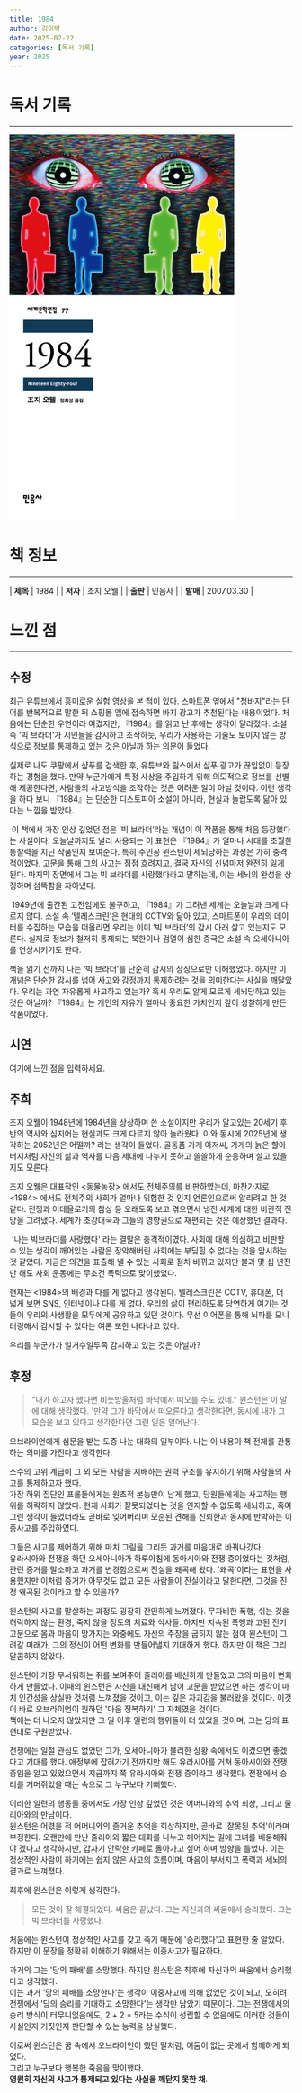 ```yaml
---
title: 1984
author: 김이박
date: 2025-02-22
categories: [독서 기록]
year: 2025
---
```


# **독서 기록**
---
![책 이미지](../assets/img/cover/book-006.jpg)

# **책 정보**
---

| **제목** | 1984  |
| **저자** | 조지 오웰    |
| **출판** | 민음사   |
| **발매** | 2007.03.30   |

# **느낀 점**
---
## **수정**
최근 유튜브에서 흥미로운 실험 영상을 본 적이 있다. 스마트폰 옆에서 "청바지"라는 단어를 반복적으로 말한 뒤 쇼핑몰 앱에 접속하면 바지 광고가 추천된다는 내용이었다. 처음에는 단순한 우연이라 여겼지만, 『1984』를 읽고 난 후에는 생각이 달라졌다. 소설 속 ‘빅 브라더’가 시민들을 감시하고 조작하듯, 우리가 사용하는 기술도 보이지 않는 방식으로 정보를 통제하고 있는 것은 아닐까 하는 의문이 들었다.


실제로 나도 쿠팡에서 샴푸를 검색한 후, 유튜브와 릴스에서 샴푸 광고가 끊임없이 등장하는 경험을 했다. 만약 누군가에게 특정 사상을 주입하기 위해 의도적으로 정보를 선별해 제공한다면, 사람들의 사고방식을 조작하는 것은 어려운 일이 아닐 것이다. 이런 생각을 하다 보니 『1984』는 단순한 디스토피아 소설이 아니라, 현실과 놀랍도록 닮아 있다는 느낌을 받았다.

​
이 책에서 가장 인상 깊었던 점은 ‘빅 브라더’라는 개념이 이 작품을 통해 처음 등장했다는 사실이다. 오늘날까지도 널리 사용되는 이 표현은 『1984』가 얼마나 시대를 초월한 통찰력을 지닌 작품인지 보여준다. 특히 주인공 윈스턴이 세뇌당하는 과정은 가히 충격적이었다. 고문을 통해 그의 사고는 점점 흐려지고, 결국 자신의 신념마저 완전히 잃게 된다. 마지막 장면에서 그는 빅 브라더를 사랑했다라고 말하는데, 이는 세뇌의 완성을 상징하며 섬뜩함을 자아냈다.

​
1949년에 출간된 고전임에도 불구하고, 『1984』가 그려낸 세계는 오늘날과 크게 다르지 않다. 소설 속 ‘텔레스크린’은 현대의 CCTV와 닮아 있고, 스마트폰이 우리의 데이터를 수집하는 모습을 떠올리면 우리는 이미 ‘빅 브라더’의 감시 아래 살고 있는지도 모른다. 실제로 정보가 철저히 통제되는 북한이나 검열이 심한 중국은 소설 속 오세아니아를 연상시키기도 한다.


책을 읽기 전까지 나는 ‘빅 브라더’를 단순히 감시의 상징으로만 이해했었다. 하지만 이 개념은 단순한 감시를 넘어 사고와 감정까지 통제하려는 것을 의미한다는 사실을 깨달았다. 우리는 과연 자유롭게 사고하고 있는가? 혹시 우리도 알게 모르게 세뇌당하고 있는 것은 아닐까? 『1984』는 개인의 자유가 얼마나 중요한 가치인지 깊이 성찰하게 만든 작품이었다.

## **시연**  
여기에 느낀 점을 입력하세요.

## **주희**  
조지 오웰이 1948년에 1984년을 상상하며 쓴 소설이지만 우리가 알고있는 20세기 후반의 역사와 심지어는 현실과도 크게 다르지 않아 놀라웠다.
이와 동시에 2025년에 생각하는 2052년은 어떨까? 라는 생각이 들었다. 골동품 가게 아저씨, 가게의 늙은 할아버지처럼 자신의 삶과 역사를 다음 세대에 나누지 못하고 쓸쓸하게 순응하며 살고 있을 지도 모른다.


조지 오웰은 대표작인 <동물농장> 에서도 전체주의를 비판하였는데, 마찬가지로 <1984> 에서도 전체주의 사회가 얼마나 위험한 것 인지 언론인으로써 알리려고 한 것 같다.
전쟁과 이데올로기의 참상 등 오래도록 보고 겪으면서 냉전 세계에 대한 비관적 전망을 그려냈다.
세계가 초강대국과 그들의 영향권으로 재편되는 것은 예상했던 결과다.

​
'나는 빅브라더를 사랑했다' 라는 결말은 충격적이였다. 사회에 대해 의심하고 비판할 수 있는 생각이 깨어있는 사람은 장악해버린 사회에는 부딪힐 수 없다는 것을 암시하는 것 같았다.
지금은 의견을 표출해 낼 수 있는 사회로 점차 바뀌고 있지만 불과 몇 십 년전만 해도 사회 운동에는 무조건 폭력으로 맞이했었다.


현재는 <1984>의 배경과 다를 게 없다고 생각된다.
텔레스크린은 CCTV, 휴대폰, 더 넓게 보면 SNS, 인터넷이나 다를 게 없다.
우리의 삶이 편리하도록 당연하게 여기는 것들이 우리의 사생활을 모두에게 공유하고 있던 것이다.
무선 이어폰을 통해 뇌파를 모니터링해서 감시할 수 있다는 여론 또한 나타나고 있다.


우리를 누군가가 일거수일투족 감시하고 있는 것은 아닐까?

## **후정**  
> "내가 하고자 했다면 비눗방울처럼 바닥에서 떠오를 수도 있네." 윈스턴은 이 말에 대해 생각했다. '만약 그가 바닥에서 떠오른다고 생각한다면, 동시에 내가 그 모습을 보고 있다고 생각한다면 그런 일은 일어난다.'

오브라이언에게 심문을 받는 도중 나눈 대화의 일부이다. 나는 이 내용이 책 전체를 관통하는 의미를 가진다고 생각한다.

소수의 고위 계급이 그 외 모든 사람을 지배하는 권력 구조를 유지하기 위해 사람들의 사고를 통제하고자 했다.  
가장 하위 집단인 프롤들에게는 원초적 본능만이 남게 했고, 당원들에게는 사고하는 행위를 허락하지 않았다. 현재 사회가 잘못되었다는 것을 인지할 수 없도록 세뇌하고, 혹여 그런 생각이 들었더라도 곧바로 잊어버리며 모순된 견해를 신뢰한과 동시에 반박하는 이중사고를 주입하였다.

그들은 사고를 제어하기 위해 마치 그림을 그리듯 과거를 마음대로 바꿔나갔다.  
유라시아와 전쟁을 하던 오세아니아가 하루아침에 동아시아와 전쟁 중이었다는 것처럼, 관련 증거를 말소하고 과거를 변경함으로써 진실을 왜곡해 왔다. '왜곡'이라는 표현을 사용했지만 이처럼 증거가 아무것도 없고 모든 사람들이 진실이라고 말한다면, 그것을 진정 왜곡된 것이라고 할 수 있을까?


윈스턴의 사고를 말살하는 과정도 굉장히 잔인하게 느껴졌다. 무자비한 폭행, 쉬는 것을 허락하지 않는 환경, 죽지 않을 정도의 치료와 식사들. 하지만 지속된 폭행과 고된 전기 고문으로 몸과 마음이 망가지는 와중에도 자신의 주장을 굽히지 않는 점이 윈스턴이 그려갈 미래가, 그의 정신이 어떤 변화를 만들어낼지 기대하게 했다. 하지만 이 책은 그리 달콤하지 않았다.

윈스턴이 가장 무서워하는 쥐를 보여주어 줄리아를 배신하게 만들었고 그의 마음이 변화하게 만들었다. 이때의 윈스턴은 자신을 대신해서 남이 고문을 받았으면 하는 생각이 마치 인간성을 상실한 것처럼 느껴졌을 것이고, 이는 깊은 자괴감을 불러왔을 것이다. 이것이 바로 오브라이언이 원하던 '마음 정복하기' 그 자체였을 것이다.  
책에는 더 나오지 않았지만 그 일 이후 일련의 행위들이 더 있었을 것이며, 그는 당의 표현대로 구원받았다.


전쟁에는 일절 관심도 없었던 그가, 오세아니아가 불리한 상황 속에서도 이겼으면 좋겠다고 기대를 했다. 애정부에 잡혀가기 전까지만 해도 유라시아를 거쳐 동아시아와 전쟁 중임을 알고 있었으면서 지금까지 쭉 유라시아와 전쟁 중이라고 생각했다. 전쟁에서 승리를 거머쥐었을 때는 속으로 그 누구보다 기뻐했다.

이러한 일련의 행동들 중에서도 가장 인상 깊었던 것은 어머니와의 추억 회상, 그리고 줄리아와의 만남이다.  
윈스턴은 어렸을 적 어머니와의 즐거운 추억을 회상하지만, 곧바로 '잘못된 추억'이라며 부정한다. 오랜만에 만난 줄리아와 짧은 대화를 나누고 헤어지는 길에 그녀를 배웅해줘야 겠다고 생각하지만, 갑자기 안락한 카페로 돌아가고 싶어 하며 방향을 틀었다.
이는 정상적인 사람이 하기에는 쉽지 않은 사고의 흐름이며, 마음이 부서지고 폭력과 세뇌의 결과로 느껴졌다.


최후에 윈스턴은 이렇게 생각한다.
> 모든 것이 잘 해결되었다. 싸움은 끝났다. 그는 자신과의 싸움에서 승리했다. 그는 빅 브라더를 사랑했다.

처음에는 윈스턴이 정상적인 사고를 갖고 죽기 때문에 '승리했다'고 표현한 줄 알았다.
하지만 이 문장을 정확히 이해하기 위해서는 이중사고가 필요하다.

과거의 그는 '당의 패배'를 소망했다. 하지만 윈스턴은 최후에 자신과의 싸움에서 승리했다고 생각했다.  
이는 과거 '당의 패배를 소망한다'는 생각이 이중사고에 의해 없었던 것이 되고, 오히려 전쟁에서 '당의 승리를 기대하고 소망한다'는 생각만 남았기 때문이다. 그는 전쟁에서의 승리 방식이 터무니없음에도, 2 + 2 = 5라는 수식이 성립할 수 없음에도 이러한 것들이 사실인지 거짓인지 판단할 수 있는 능력을 상실했다.

이로써 윈스턴은 꿈 속에서 오브라이언이 했던 말처럼, 어둠이 없는 곳에서 함께하게 되었다.  
그리고 누구보다 행복한 죽음을 맞이했다.  
**영원히 자신의 사고가 통제되고 있다는 사실을 깨닫지 못한 채**.

